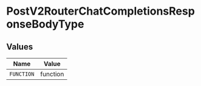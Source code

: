 # PostV2RouterChatCompletionsResponseBodyType


## Values

| Name       | Value      |
| ---------- | ---------- |
| `FUNCTION` | function   |